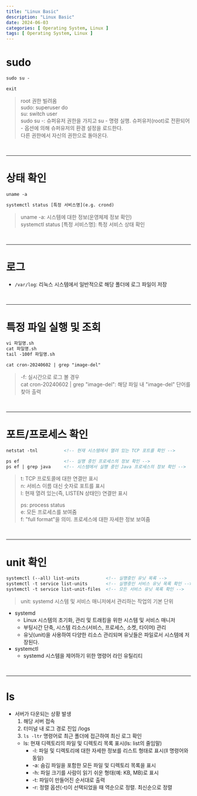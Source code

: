 ```yaml
---
title: "Linux Basic"
description: "Linux Basic"
date: 2024-06-03
categories: [ Operating System, Linux ]
tags: [ Operating System, Linux ]
---
```


# sudo

```html
sudo su -

exit
```
> root 권한 빌려옴  
> sudo: superuser do    
> su: switch user   
> sudo su -: 슈퍼유저 권한을 가지고 su - 명령 실행. 슈퍼유저(root)로 전환되어 - 옵션에 의해 슈퍼유저의 환경 설정을 로드한다.  
> 다른 권한에서 자신의 권한으로 돌아온다.

<br/>
<hr>

# 상태 확인

```html
uname -a                                    

systemctl status [특정 서비스명](e.g. crond) 
```
> uname -a: 시스템에 대한 정보(운영체제 정보 확인)  
> systemctl status [특정 서비스명]: 특정 서비스 상태 확인  

<br/>
<hr>

# 로그

- `/var/log`: 리눅스 시스템에서 일반적으로 해당 폴더에 로그 파일이 저장

<br/>
<hr>

# 특정 파일 실행 및 조회

```html
vi 파일명.sh
cat 파일명.sh
tail -100f 파일명.sh

cat cron-20240602 | grep "image-del" 
```
> -f: 실시간으로 로그 볼 경우   
> cat cron-20240602 | grep "image-del": 해당 파일 내 "image-del" 단어를 찾아 출력  

<br/>
<hr>

# 포트/프로세스 확인

```html
netstat -tnl          <!-- 현재 시스템에서 열려 있는 TCP 포트를 확인 -->

ps ef                 <!-- 실행 중인 프로세스의 정보 확인 -->
ps ef | grep java     <!-- 시스템에서 실행 중인 Java 프로세스의 정보 확인 -->
```
> t: TCP 프로토콜에 대한 연결만 표시  
> n: 서비스 이름 대신 숫자로 포트를 표시  
> l: 현재 열려 있는(즉, LISTEN 상태인) 연결만 표시  
>   
> ps: process status    
> e: 모든 프로세스를 보여줌  
> f: "full format"을 의미. 프로세스에 대한 자세한 정보 보여줌  

<br/>
<hr>

# unit 확인

```html
systemctl (--all) list-units          <!-- 실행중인 유닛 목록 -->
systemctl -t service list-units       <!-- 실행중인 서비스 유닛 목록 확인 -->
systemctl -t service list-unit-files  <!-- 모든 서비스 유닛 목록 확인 -->
```
> unit: systemd 시스템 및 서비스 매니저에서 관리하는 작업의 기본 단위  
  
- systemd
  - Linux 시스템의 초기화, 관리 및 트래킹을 위한 시스템 및 서비스 매니저
  - 부팅시간 단축, 시스템 리소스(서비스, 프로세스, 소켓, 타이머) 관리
  - 유닛(unit)을 사용하여 다양한 리소스 관리되며 유닛들은 파일로서 시스템에 저장된다. 
- systemctl
  - systemd 시스템을 제어하기 위한 명령어 라인 유틸리티

<br/>
<hr>

# ls

- 서버가 다운되는 상황 발생
  1. 해당 서버 접속 
  2. 터미널 내 로그 경로 진입 /logs
  3. `ls -ltr` 명령어로 최근 폴더에 접근하여 최신 로그 확인
    - ls: 현재 디렉토리의 파일 및 디렉토리 목록 표시(ls: list의 줄임말)
      - -l: 파일 및 디렉토리에 대한 자세한 정보를 리스트 형태로 표시(ll 명령어와 동일)
      - -a: 숨김 파일을 포함한 모든 파일 및 디렉토리 목록을 표시
      - -h: 파일 크기를 사람이 읽기 쉬운 형태(예: KB, MB)로 표시
      - -t: 파일이 만들어진 순서대로 출력
      - -r: 정렬 옵션(-t)이 선택되었을 때 역순으로 정렬. 최신순으로 정렬
